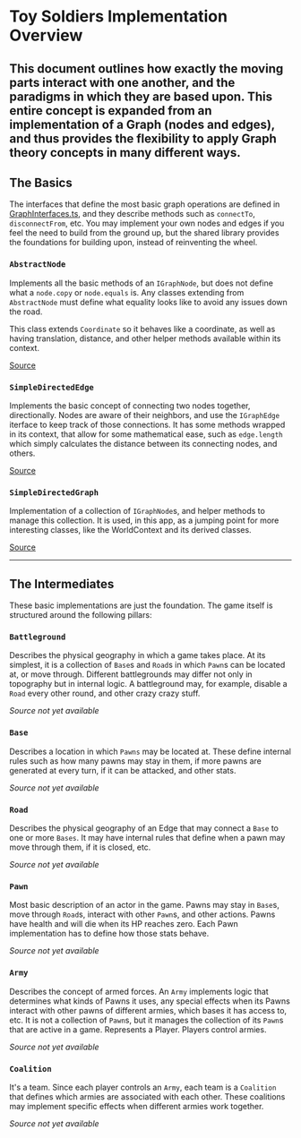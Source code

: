 # Toy Soldiers Implementation Overview

This document outlines how exactly the moving parts interact with one another, and the paradigms in which they are based
upon. This entire concept is expanded from an implementation of a Graph (nodes and edges), and thus provides the flexibility
to apply Graph theory concepts in many different ways.
---
## The Basics

The interfaces that define the most basic graph operations are defined in [GraphInterfaces.ts](../lib/graph/GraphInterfaces.ts), and
they describe methods such as `connectTo`, `disconnectFrom`, etc. You may implement your own nodes and edges if you feel the need
to build from the ground up, but the shared library provides the foundations for building upon, instead of reinventing the wheel.

### `AbstractNode`
Implements all the basic methods of an `IGraphNode`, but does not define what a `node.copy` or `node.equals` is. Any classes extending
from `AbstractNode` must define what equality looks like to avoid any issues down the road.

This class extends `Coordinate` so it behaves like a coordinate, as well as having translation, distance, and other helper methods
available within its context.

[Source](../lib/graph/AbstractNode.ts)

### `SimpleDirectedEdge`
Implements the basic concept of connecting two nodes together, directionally. Nodes are aware of their neighbors, and use the `IGraphEdge`
iterface to keep track of those connections. It has some methods wrapped in its context, that allow for some mathematical ease, such as
`edge.length` which simply calculates the distance between its connecting nodes, and others.

[Source](../lib/graph/SimpleDirectedEdge.ts)

### `SimpleDirectedGraph`
Implementation of a collection of `IGraphNode`s, and helper methods to manage this collection. It is used, in this app, as a jumping point for more interesting
classes, like the WorldContext and its derived classes.

[Source](../lib/graph/SimpleDirectedGraph.ts)

---

## The Intermediates
These basic implementations are just the foundation. The game itself is structured around the following pillars:

### `Battleground`
Describes the physical geography in which a game takes place. At its simplest, it is a collection of `Base`s and `Road`s in which
`Pawn`s can be located at, or move through. Different battlegrounds may differ not only in topography but in internal logic. A battleground may,
for example, disable a `Road` every other round, and other crazy crazy stuff.

_Source not yet available_

### `Base`
Describes a location in which `Pawns` may be located at. These define internal rules such as how many pawns may stay in them,
if more pawns are generated at every turn, if it can be attacked, and other stats.

_Source not yet available_

### `Road`
Describes the physical geography of an Edge that may connect a `Base` to one or more `Bases`. It may have internal rules
that define when a pawn may move through them, if it is closed, etc.

_Source not yet available_

### `Pawn`
Most basic description of an actor in the game. Pawns may stay in `Base`s, move through `Road`s, interact with other `Pawn`s,
and other actions. Pawns have health and will die when its HP reaches zero. Each Pawn implementation has to define how those
stats behave.

_Source not yet available_

### `Army`
Describes the concept of armed forces. An `Army` implements logic that determines what kinds of Pawns it uses, any special
effects when its Pawns interact with other pawns of different armies, which bases it has access to, etc. It is not a collection
of `Pawn`s, but it manages the collection of its `Pawn`s that are active in a game. Represents a Player. Players control armies.

_Source not yet available_

### `Coalition`
It's a team. Since each player controls an `Army`, each team is a `Coalition` that defines which armies are associated with each other.
These coalitions may implement specific effects when different armies work together.

_Source not yet available_